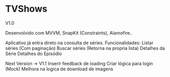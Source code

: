 # TVShows
V1.0

Desenvolvido com MVVM, SnapKit (Constraints), Alamofire..

Aplicativo já entra direto na consulta de séries.
Funcionalidades:
Listar séries (Com paginação)
Buscar séries (Retorna na propria lista)
Detalhes da Série
Detalhes do Episódio


Next Version -> V1.1
Inserir feedback de loading
Criar lógica para login (Mock)
Melhora na logica de download de imagens
